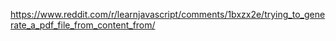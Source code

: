 https://www.reddit.com/r/learnjavascript/comments/1bxzx2e/trying_to_generate_a_pdf_file_from_content_from/
